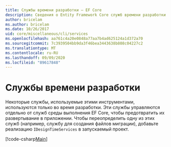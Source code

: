 ```yaml
---
title: Службы времени разработки — EF Core
description: Сведения о Entity Framework Core служб времени разработки
author: bricelam
ms.author: bricelam
ms.date: 10/26/2017
uid: core/miscellaneous/cli/services
ms.openlocfilehash: aa761c4a20e0848a77aa7b4ad625124a1d372a70
ms.sourcegitcommit: 7c3939504bb9da3f46bea3443638b808c04227c2
ms.translationtype: MT
ms.contentlocale: ru-RU
ms.lasthandoff: 09/09/2020
ms.locfileid: "89617848"
---
```

# <a name="design-time-services"></a>Службы времени разработки

Некоторые службы, используемые этими инструментами, используются только во время разработки. Эти службы управляются отдельно от служб среды выполнения EF Core, чтобы предотвратить их развертывание в приложении. Чтобы переопределить одну из этих служб (например, службу для создания файлов миграции), добавьте реализацию `IDesignTimeServices` в запускаемый проект.

[!code-csharp[Main](../../../../samples/core/Miscellaneous/CommandLine/DesignTimeServices.cs)]
